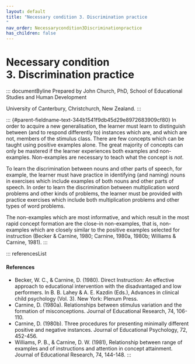 ```yaml
---
layout: default
title: "Necessary condition 3. Discrimination practice 
"
nav_order: Necessarycondition3Discriminationpractice
has_children: false
---
```

# Necessary condition 3. Discrimination practice 


::: documentByline
Prepared by John Church, PhD, School of Educational Studies and Human
Development

University of Canterbury, Christchurch, New Zealand.
:::

::: {#parent-fieldname-text-344b1541f9db45d29e8972683909cf80}
In order to acquire a new generalisation, the learner must learn to
distinguish between (and to respond differently to) instances which are,
and which are not, members of the stimulus class. There are few concepts
which can be taught using positive examples alone. The great majority of
concepts can only be mastered if the learner experiences both examples
and non-examples. Non-examples are necessary to teach what the concept
is *not*.

To learn the discrimination between nouns and other parts of speech, for
example, the learner must have practice in identifying (and naming)
nouns in exercises which include examples of both nouns and other parts
of speech. In order to learn the discrimination between multiplication
word problems and other kinds of problems, the learner must be provided
with practice exercises which include both multiplication problems and
other types of word problems.

The non-examples which are most informative, and which result in the
most rapid concept formation are the close-in non-examples, that is,
non-examples which are closely similar to the positive examples selected
for instruction (Becker & Carnine, 1980; Carnine, 1980a, 1980b; Williams
& Carnine, 1981).
:::

::: referencesList
#### References

-   Becker, W. C., & Carnine, D. (1980). Direct Instruction: An
    effective approach to educational intervention with the
    disadvantaged and low performers. In B. B. Lahey & A. E. Kazdin
    (Eds.), Advances in clinical child psychology (Vol. 3). New York:
    Plenum Press.
-   Carnine, D. (1980a). Relationships between stimulus variation and
    the formation of misconceptions. Journal of Educational Research,
    74, 106-110.
-   Carnine, D. (1980b). Three procedures for presenting minimally
    different positive and negative instances. Journal of Educational
    Psychology, 72, 452-456.
-   Williams, P. B., & Carnine, D. W. (1981), Relationship between range
    of examples and of instructions and attention in concept attainment.
    Journal of Educational Research, 74, 144-148.
:::
